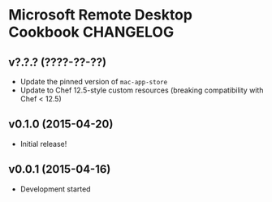 Microsoft Remote Desktop Cookbook CHANGELOG
===========================================

v?.?.? (????-??-??)
-------------------
- Update the pinned version of `mac-app-store`
- Update to Chef 12.5-style custom resources (breaking compatibility with Chef
  < 12.5)

v0.1.0 (2015-04-20)
-------------------
- Initial release!

v0.0.1 (2015-04-16)
-------------------
- Development started
